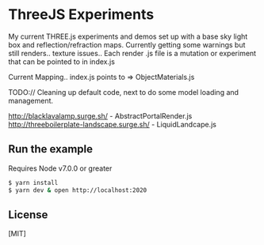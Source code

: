 # ThreeJS Experiments

  My current THREE.js experiments and demos set up with a base sky light box and reflection/refraction maps. Currently getting some warnings but still renders.. texture issues.. Each render .js file is a mutation or experiment that can be pointed to in index.js

  Current Mapping..
  index.js points to => ObjectMaterials.js


  TODO:// Cleaning up default code, next to do some model loading and management.

  http://blacklavalamp.surge.sh/ - AbstractPortalRender.js
  http://threeboilerplate-landscape.surge.sh/ - LiquidLandcape.js


## Run the example
  Requires Node v7.0.0 or greater

```bash
$ yarn install
$ yarn dev & open http://localhost:2020
```

## License

[MIT]
